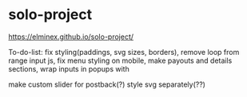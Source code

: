 # solo-project

https://elminex.github.io/solo-project/

To-do-list:
fix styling(paddings, svg sizes, borders),
remove loop from range input js,
fix menu styling on mobile,
make payouts and details sections,
wrap inputs in popups with <form>

make custom slider for postback(?)
style svg separately(??)
